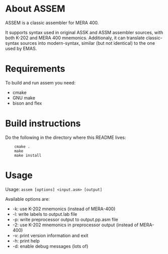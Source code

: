 
About ASSEM
==========================================================================

ASSEM is a classic assembler for MERA 400.

It supports syntax used in original ASSK and ASSM assembler sources, with both K-202 and MERA 400 mnemonics.
Additionaly, it can translate classic-syntax sources into modern-syntax, similar (but not identical) to
the one used by EMAS.

Requirements
==========================================================================

To build and run assem you need:

* cmake
* GNU make
* bison and flex

Build instructions
==========================================================================

Do the following in the directory where this README lives:

```
	cmake .
	make
	make install
```

Usage
==========================================================================

Usage: `assem [options] <input.asm> [output]`

Available options are:

* -k: use K-202 mnemonics (instead of MERA-400)
* -l: write labels to output.lab file
* -p: write preprocessor output to output.pp.asm file
* -2: use K-202 mnemonics in preprocessor output (instead of MERA-400)
* -v: print version information and exit
* -h: print help
* -d: enable debug messages (lots of)

